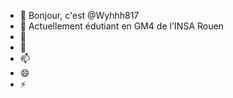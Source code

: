 - 👋 Bonjour, c'est @Wyhhh817
- 👀 Actuellement édutiant en GM4 de l'INSA Rouen
- 🌱 
- 💞️ 
- 📫
- 😄 
- ⚡

<!---
Wyhhh817/Wyhhh817 is a ✨ special ✨ repository because its `README.md` (this file) appears on your GitHub profile.
You can click the Preview link to take a look at your changes.
--->
